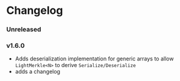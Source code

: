 # Changelog

### Unreleased

### v1.6.0

- Adds deserialization implementation for generic arrays to allow `LightMerkle<N>` to derive `Serialize/Deserialize`
- adds a changelog
